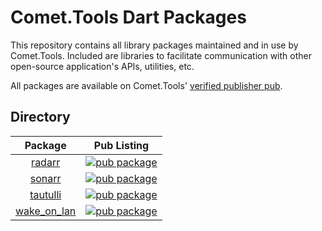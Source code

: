 # Comet.Tools Dart Packages

This repository contains all library packages maintained and in use by Comet.Tools. Included are libraries to facilitate communication with other open-source application's APIs, utilities, etc.

All packages are available on Comet.Tools' [verified publisher pub](https://pub.dev/publishers/comet.tools).

## Directory

| Package | Pub Listing |
| :-----: | :---------: |
| [radarr][radarr:github]           | [![pub package][radarr:shield]][radarr:pubdev]           |
| [sonarr][sonarr:github]           | [![pub package][sonarr:shield]][sonarr:pubdev]           |
| [tautulli][tautulli:github]       | [![pub package][tautulli:shield]][tautulli:pubdev]       |
| [wake_on_lan][wake_on_lan:github] | [![pub package][wake_on_lan:shield]][wake_on_lan:pubdev] |

[radarr:github]: https://github.com/CometTools/Dart-Packages/tree/master/radarr
[radarr:shield]: https://img.shields.io/pub/v/radarr.svg?style=for-the-badge
[radarr:pubdev]: https://pub.dev/packages/radarr/

[sonarr:github]: https://github.com/CometTools/Dart-Packages/tree/master/sonarr
[sonarr:shield]: https://img.shields.io/pub/v/sonarr.svg?style=for-the-badge
[sonarr:pubdev]: https://pub.dev/packages/sonarr/

[tautulli:github]: https://github.com/CometTools/Dart-Packages/tree/master/tautulli
[tautulli:shield]: https://img.shields.io/pub/v/tautulli.svg?style=for-the-badge
[tautulli:pubdev]: https://pub.dev/packages/tautulli/

[wake_on_lan:github]: https://github.com/CometTools/Dart-Packages/tree/master/wake_on_lan
[wake_on_lan:shield]: https://img.shields.io/pub/v/wake_on_lan.svg?style=for-the-badge
[wake_on_lan:pubdev]: https://pub.dev/packages/wake_on_lan/
